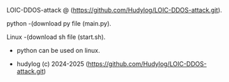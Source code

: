LOIC-DDOS-attack @ (https://github.com/Hudylog/LOIC-DDOS-attack.git).

python -(download py file (main.py).

Linux -(download sh file (start.sh).
- python can be used on linux.

- hudylog (c) 2024-2025 (https://github.com/Hudylog/LOIC-DDOS-attack.git)
